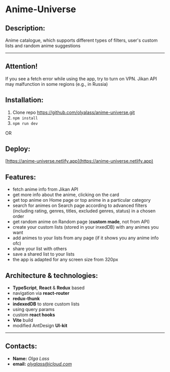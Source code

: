 # Anime-Universe


## Description:
Anime catalogue, which supports different types of filters, user's custom lists and random anime suggestions

---

## Attention!
If you see a fetch error while using the app, try to turn on VPN. Jikan API may malfunction in some regions (e.g., in Russia) 


## Installation:
1. Clone repo https://github.com/olyalass/anime-universe.git
2. `npm install`
3. `npm run dev`

OR

## Deploy: 
[https://anime-universe.netlify.app](https://anime-universe.netlify.app)


## Features:
- fetch anime info from Jikan API
- get more info about the anime, clicking on the card
- get top anime on Home page or top anime in a particular category
- search for animes on Search page according to advanced filters (including rating, genres, titles, excluded genres, status) in a chosen order
- get random anime on Random page (**custom made**, not from API)
- create your custom lists (stored in your inxedDB) with any animes you want
- add animes to your lists from any page (if it shows you any anime info ofc)
- share your list with others
- save a shared list to your lists
- the app is adapted for any screen size from 320px


## Architecture & technologies: 
- **TypeScript**, **React** & **Redux** based 
- navigation via **react-router**
- **redux-thunk**
- **indexedDB** to store custom lists
- using query params
- custom **react hooks**
- **Vite** build
- modified AntDesign **UI-kit**


---

## Contacts:
- **Name:** *Olga Lass*
- **email:** *olyalass@icloud.com*
